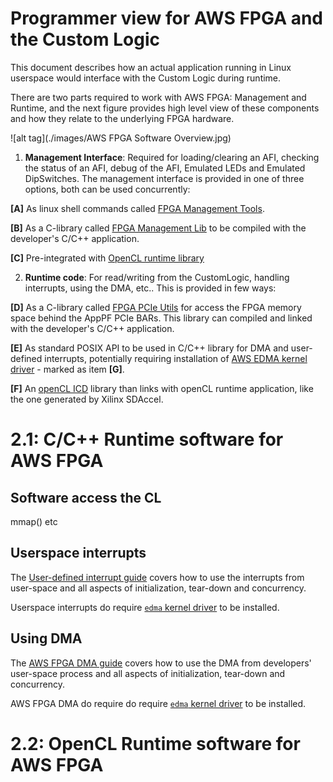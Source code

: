 # Programmer view for AWS FPGA and the Custom Logic

This document describes how an actual application running in Linux userspace would interface with the Custom Logic during runtime.

There are two parts required to work with AWS FPGA: Management and Runtime, and the next figure provides high level view of these components and how they relate to the underlying FPGA hardware.

![alt tag](./images/AWS FPGA Software Overview.jpg)

1. **Management Interface**: Required for loading/clearing an AFI, checking the status of an AFI, debug of the AFI, Emulated LEDs and Emulated DipSwitches. The management interface is provided in one of three options, both can be used concurrently:

  **\[A\]** As linux shell commands called [FPGA Management Tools](../../sdk/management/fpga_image_tools/README.md).
  
  **\[B\]** As a C-library called [FPGA Management Lib](../../sdk/management/lib/) to be compiled with the developer's C/C++ application.
  
  **\[C\]** Pre-integrated with [OpenCL runtime library](../../sdk/SDAccel)
  
2. **Runtime code**: For read/writing from the CustomLogic, handling interrupts, using the DMA, etc..  This is provided in few ways:
  
  **\[D\]** As a C-library called [FPGA PCIe Utils](../../sdk/runtime/lib/) for access the FPGA memory space behind the AppPF PCIe BARs. This library can compiled and linked with the developer's C/C++ application.
  
  **\[E\]** As standard POSIX API to be used in C/C++ library for DMA and user-defined interrupts, potentially requiring installation of [AWS EDMA kernel driver](../../sdk/linux_kernel_drivers/edma/edma_README.md) - marked as item **\[G\]**.
  
  **\[F\]** An [openCL ICD](https://wikipedia.org/wiki/OpenCL#Implementations) library than links with openCL runtime application, like the one generated by Xilinx SDAccel.
  
  

# 2.1: C/C++ Runtime software for AWS FPGA 

## Software access the CL
mmap() etc

## Userspace interrupts

The [User-defined interrupt guide](../../sdk/linux_kernel_drivers/edma/user_defined_interrupts_README.md) covers how to use the interrupts from user-space and all aspects of initialization, tear-down and concurrency.

Userspace interrupts do require [`edma` kernel driver](../../sdk/linux_kernel_drivers/edma/edma_install.md) to be installed.

## Using DMA

The [AWS FPGA DMA guide](../../sdk/linux_kernel_drivers/edma/edma_README.md) covers how to use the DMA from developers' user-space process and all aspects of initialization, tear-down and concurrency.

AWS FPGA DMA do require do require [`edma` kernel driver](../../sdk/linux_kernel_drivers/edma/edma_install.md) to be installed.


# 2.2: OpenCL Runtime software for AWS FPGA 
